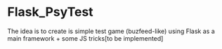 # Flask_PsyTest
The idea is to create is simple test game (buzfeed-like) using Flask as a main framework + some JS tricks[to be implemented]
